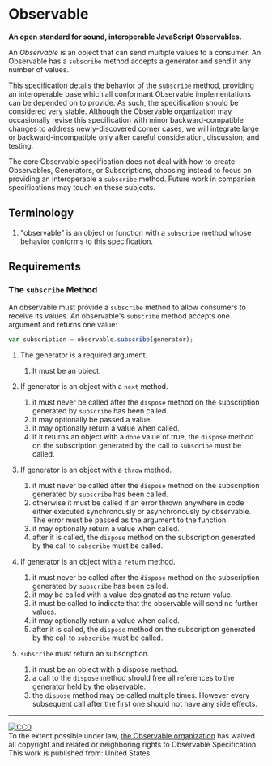 # Observable

**An open standard for sound, interoperable JavaScript Observables.**

An *Observable* is an object that can send multiple values to a consumer.  An Observable has a `subscribe` method accepts a generator and send it any number of values.

This specification details the behavior of the `subscribe` method, providing an interoperable base which all conformant Observable implementations can be depended on to provide. As such, the specification should be considered very stable. Although the Observable organization may occasionally revise this specification with minor backward-compatible changes to address newly-discovered corner cases, we will integrate large or backward-incompatible only after careful consideration, discussion, and testing.

The core Observable specification does not deal with how to create Observables, Generators, or Subscriptions, choosing instead to focus on providing an interoperable a `subscribe` method. Future work in companion specifications may touch on these subjects.

## Terminology

1. "observable" is an object or function with a `subscribe` method whose behavior conforms to this specification.

## Requirements

### The `subscribe` Method

An observable must provide a `subscribe` method to allow consumers to receive its values. An observable's `subscribe` method accepts one argument and returns one value:

```js
var subscription = observable.subscribe(generator);
```

1. The generator is a required argument.
    1. It must be an object.
1. If generator is an object with a `next` method.
    1. it must never be called after the `dispose` method on the subscription generated by `subscribe` has been called.
    1. it may optionally be passed a value.
    1. it may optionally return a value when called.
    1. if it returns an object with a `done` value of true, the `dispose` method on the subscription generated by the call to `subscribe` must be called.
1. If generator is an object with a `throw` method.
    1. it must never be called after the `dispose` method on the subscription generated by `subscribe` has been called.
    1. otherwise it must be called if an error thrown anywhere in code either executed synchronously or asynchronously by observable. The error must be passed as the argument to the function.
    1. it may optionally return a value when called.
    1. after it is called, the `dispose` method on the subscription generated by the call to `subscribe` must be called.
1. If generator is an object with a `return` method.
    1. it must never be called after the `dispose` method on the subscription generated by `subscribe` has been called.
    1. it may be called with a value designated as the return value.
    1. it must be called to indicate that the observable will send no further values.
    1. it may optionally return a value when called.
    1. after it is called, the `dispose` method on the subscription generated by the call to `subscribe` must be called.

1. `subscribe` must return an subscription.
    1. it must be an object with a dispose method.
    1. a call to the `dispose` method should free all references to the generator held by the observable.
    1. the `dispose` method may be called multiple times. However every subsequent call after the first one should not have any side effects.

---

<p xmlns:dct="http://purl.org/dc/terms/" xmlns:vcard="http://www.w3.org/2001/vcard-rdf/3.0#">
  <a rel="license"
     href="https://creativecommons.org/publicdomain/zero/1.0/">
    <img src="https://i.creativecommons.org/p/zero/1.0/88x31.png" style="border-style: none;" alt="CC0" />
  </a>
  <br />
  To the extent possible under law,
  <a rel="dct:publisher"
     href="https://github.com/observable-spec">
    <span property="dct:title">the Observable organization</span></a>
  has waived all copyright and related or neighboring rights to
  <span property="dct:title">Observable Specification</span>.
This work is published from:
<span property="vcard:Country" datatype="dct:ISO3166"
      content="US" about="https://github.com/observable-spec">
  United States</span>.
</p>
